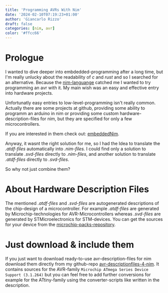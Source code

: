 ```yaml
---
title: 'Programming AVRs With Nim'
date: '2024-02-10T07:19:23+01:00'
author: 'Giancarlo Rizzo'
draft: false
categories: [nim, avr]
color: '#ffcc66'
---
```


# Prologue

I wanted to dive deeper into embdedded-programming after a long time, but I'm really unlucky about the readability of _c_ and _rust_ and so I searched for an alternative. Because the [nim-languange](https://nim-lang.org/) catched me I wanted to try programming an avr with it. My main wish was an easy and effective entry into hardware projects.

Unfortunatly easy entries to low-level-programming isn't really common. Actually there are some projects at github, providing some ability to programm an arduino in nim or providing some custom hardware-description-files for nim, but they are specified for only a few microcontrollers.

If you are interested in them check out: [embeddedNim](https://github.com/EmbeddedNim).

Anyway, it wasnt the right solution for me, so I had the Idea to translate the _.atdf-files_ automatically into _.nim-files._ I could find only a solution to translate _.svd-files_ directly to _.nim-files_, and another solution to translate _.atdf-files_ directly to _.svd-files_.

So why not just combine them?

# About Hardware Description Files

The mentioned _.atdf-files_ and _.svd-files_ are autogenerated descriptions of the chip-design of a microcontroller. For example _.atdf-files_ are generated by Microchip-technologies for AVR-Microcontrollers whereas _.svd-files_ are generated by STMicroelectronics for STM-devices. You can get the sources for your device from the [microchip-packs-repository](http://packs.download.atmel.com/).

# Just download & include them

If you just want to download ready-to-use avr-description-files for nim download them directly from my github-repo [avr-descriptionfiles-4-nim](https://github.com/protogia/avr-descriptionfiles-4-nim). It contains sources for the AVR-family `Microchip ATmega Series Device Support (3.1.264)` but you can feel free to add further conversions for example for the ATtiny-family using the converter-scripts like written in the description.
